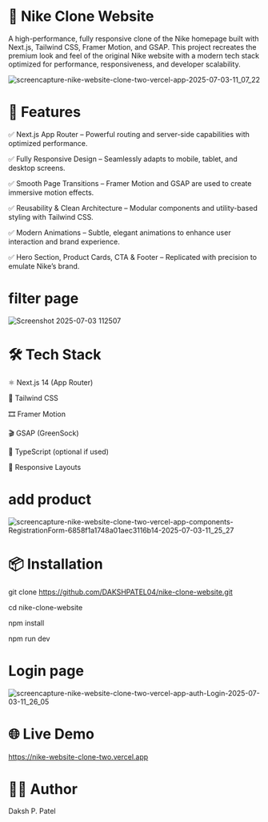 # 👟 Nike Clone Website

A high-performance, fully responsive clone of the Nike homepage built with Next.js, Tailwind CSS, Framer Motion, and GSAP. This project recreates the premium look and feel of the original Nike website with a modern tech stack optimized for performance, responsiveness, and developer scalability.

![screencapture-nike-website-clone-two-vercel-app-2025-07-03-11_07_22](https://github.com/user-attachments/assets/4edb2ef0-0f9f-43dc-8c7a-e98632ed34a0)


# 🚀 Features

✅ Next.js App Router – Powerful routing and server-side capabilities with optimized performance.

✅ Fully Responsive Design – Seamlessly adapts to mobile, tablet, and desktop screens.

✅ Smooth Page Transitions – Framer Motion and GSAP are used to create immersive motion effects.

✅ Reusability & Clean Architecture – Modular components and utility-based styling with Tailwind CSS.

✅ Modern Animations – Subtle, elegant animations to enhance user interaction and brand experience.

✅ Hero Section, Product Cards, CTA & Footer – Replicated with precision to emulate Nike’s brand.


# filter page 
![Screenshot 2025-07-03 112507](https://github.com/user-attachments/assets/13892f29-ce44-4128-a165-1eead954236b)


# 🛠️ Tech Stack

⚛️ Next.js 14 (App Router)

🎨 Tailwind CSS

🎞️ Framer Motion

🎬 GSAP (GreenSock)

🧱 TypeScript (optional if used)

🧰 Responsive Layouts

# add product
![screencapture-nike-website-clone-two-vercel-app-components-RegistrationForm-6858f1a1748a01aec3116b14-2025-07-03-11_25_27](https://github.com/user-attachments/assets/858ed5f3-1342-439e-8534-c0dcd5a0b01b)


# 📦 Installation

git clone https://github.com/DAKSHPATEL04/nike-clone-website.git

cd nike-clone-website

npm install

npm run dev

# Login page
![screencapture-nike-website-clone-two-vercel-app-auth-Login-2025-07-03-11_26_05](https://github.com/user-attachments/assets/6462edda-b853-4eb8-be9d-c8e3a4b6a5e5)

# 🌐 Live Demo

https://nike-website-clone-two.vercel.app

# 🧑‍💻 Author

Daksh P. Patel

